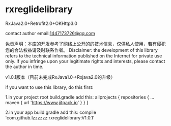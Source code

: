 # rxreglidelibrary
RxJava2.0+Retrofit2.0+OKHttp3.0

contact author email:1447173726@qq.com

免责声明：本库的开发参考了网络上公开的的技术信息，仅供私人使用，若有侵犯您的合法权益请及时联系作者。
Disclaimer: the development of this library refers to the technical information published on the Internet for private use only.
If you infringe upon your legitimate rights and interests, please contact the author in time.

v1.0.1版本（目前未完成RxJava1.0->Rxjava2.0的升级）



if you want to use this library, do this first:

  1.in your project root build.gradle add this:
    allprojects {
      repositories {
          ...
          maven { url 'https://www.jitpack.io' }
        }
    }
    
  2.in your app build.gradle add this:
    compile 'com.github.lzzzzzz:rxreglidelibrary:V1.0.1'
